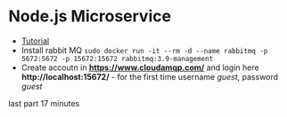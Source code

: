 # Node.js Microservice
 - [Tutorial](https://www.youtube.com/watch?v=EXDkgjU8DDU&list=PLaLqLOj2bk9ZV2RhqXzABUP5QSg42uJEs)
 - Install rabbit MQ `sudo docker run -it --rm -d --name rabbitmq -p 5672:5672 -p 15672:15672 rabbitmq:3.9-management`
 - Create accoutn in __https://www.cloudamqp.com/__ and login here __http://localhost:15672/__ - for the first time username *guest*, password *guest*

last part 17 minutes 
